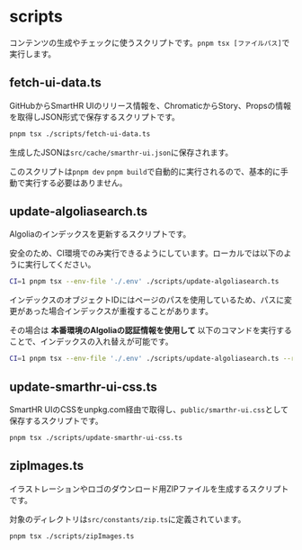 # scripts

コンテンツの生成やチェックに使うスクリプトです。`pnpm tsx [ファイルパス]`で実行します。

## fetch-ui-data.ts

GitHubからSmartHR UIのリリース情報を、ChromaticからStory、Propsの情報を取得しJSON形式で保存するスクリプトです。

```sh
pnpm tsx ./scripts/fetch-ui-data.ts
```

生成したJSONは`src/cache/smarthr-ui.json`に保存されます。

このスクリプトは`pnpm dev` `pnpm build`で自動的に実行されるので、基本的に手動で実行する必要はありません。

## update-algoliasearch.ts

Algoliaのインデックスを更新するスクリプトです。

安全のため、CI環境でのみ実行できるようにしています。ローカルでは以下のように実行してください。

```sh
CI=1 pnpm tsx --env-file './.env' ./scripts/update-algoliasearch.ts
```

インデックスのオブジェクトIDにはページのパスを使用しているため、パスに変更があった場合インデックスが重複することがあります。

その場合は **本番環境のAlgoliaの認証情報を使用して** 以下のコマンドを実行することで、インデックスの入れ替えが可能です。

```sh
CI=1 pnpm tsx --env-file './.env' ./scripts/update-algoliasearch.ts --replace-all
```

## update-smarthr-ui-css.ts

SmartHR UIのCSSをunpkg.com経由で取得し、`public/smarthr-ui.css`として保存するスクリプトです。

```sh
pnpm tsx ./scripts/update-smarthr-ui-css.ts
```

## zipImages.ts

イラストレーションやロゴのダウンロード用ZIPファイルを生成するスクリプトです。

対象のディレクトリは`src/constants/zip.ts`に定義されています。

```sh
pnpm tsx ./scripts/zipImages.ts
```
